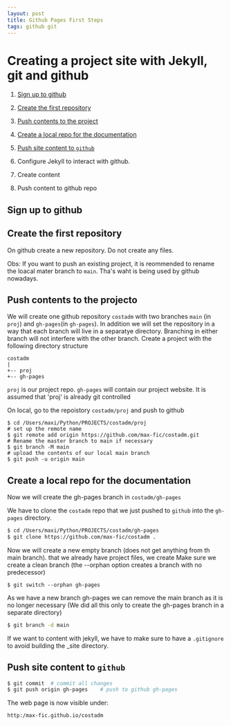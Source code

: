 ```yaml
---
layout: post
title: Github Pages First Steps
tags: github git
---
```


# Creating a project site with Jekyll, git and github

1. [Sign up to github](#sign-up-to-github)
2. [Create the first repository](#create-the-first-repository)
3. [Push contents to the project](#push-contens-to-the-project)
4. [Create a local repo for the documentation](#create-a-local-repo-for-the-documentation)

5. [Push site content to `github`](#push-site-content-to-github)
6. Configure Jekyll to interact with github.
7. Create content
8. Push content to github repo

## Sign up to github

## Create the first repository
On github create a new repository. Do not create any files.

Obs: If you want to push an existing project, it is reommended to rename the loacal mater branch to `main`. Tha's waht is being used by github nowadays.

## Push contents to the projecto
We will create one github repository `costadm` with two branches `main` (in `proj`) and `gh-pages`(in `gh-pages`). In addition we will set the repository in a way that each branch will live in a separatye directory. Branching in either branch will not interfere with the other branch.
Create a project with the following directory structure
```
costadm
|
+-- proj
+-- gh-pages
```
`proj` is our project repo. `gh-pages` will contain our project website.
It is assumed that 'proj' is already git controlled

On local, go to the repoistory `costadm/proj` and push to github
````shell
$ cd /Users/maxi/Python/PROJECTS/costadm/proj
# set up the remote name
$ git remote add origin https://github.com/max-fic/costadm.git
# Rename the master branch to main if necessary
$ git branch -M main
# upload the contents of our local main branch
$ git push -u origin main
````
## Create a local repo for the documentation
Now we will create the gh-pages branch in `costadm/gh-pages`

We have to clone the `costadm` repo that we just pushed to `github` into the `gh-pages` directory.
```sh
$ cd /Users/maxi/Python/PROJECTS/costadm/gh-pages
$ git clone https://github.com/max-fic/costadm .
```

Now we will create a new empty branch (does not get anything from th main branch). 
 that we already have project files, we create
Make sure we create a clean branch (the --orphan option creates a branch with no predecessor)
```shell
$ git switch --orphan gh-pages
```
As we have a new branch gh-pages we can remove the main branch as it is no longer necessary (We did all this only to create the gh-pages branch in a separate directory)
```sh
$ git branch -d main
```
 If we want to content with jekyll, we have to make sure to have a `.gitignore` to avoid building the _site directory.

## Push site content to `github`
```sh
$ git commit  # commit all changes
$ git push origin gh-pages    # push to github gh-pages
```
The web page is now visible under:

`http:/max-fic.github.io/costadm`
